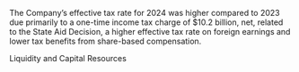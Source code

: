 The  Company’s  effective  tax  rate  for  2024  was  higher  compared  to  2023  due  primarily  to  a  one-time  income  tax  charge  of
$10.2 billion, net, related to the State Aid Decision, a higher effective tax rate on foreign earnings and lower tax benefits from
share-based compensation.

Liquidity and Capital Resources